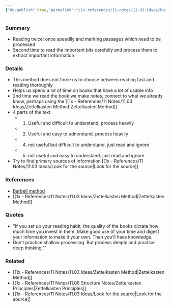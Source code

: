 ```yaml
---
{"dg-publish":true,"permalink":"/1x-references/11-notes/11-03-ideas/barbell-method-of-reading/","title":"Barbell Method of reading","created":"2024-02-14T20:18:35.803+03:00","updated":"2024-02-14T20:18:35.803+03:00"}
---
```



### Summary
- Reading twice: once speedily and marking passages which need to be processed
- Second time to read the important bits carefully and process them to extract important information

### Details
- This method does not force us to choose between reading fast and reading thoroughly
- Helps us spend a lot of time on books that have a lot of usable info 
- 2nd time we read the book we make notes, connect to what we already know, perhaps using the [[1x - References/11 Notes/11.03 Ideas/Zettelkasten Method\|Zettelkasten Method]]
- 4 parts of the text
	- 1.  Useful and difficult to understand. process heavily
	- 2. Useful and easy to udnerstand. process heavily
	- 4. not useful but difficult to understand. just read and ignore
	- 5. not useful and easy to understand. just read and ignore
- Try to find primary sources of information [[1x - References/11 Notes/11.03 Ideas/Look for the source\|Look for the source]]

### References
- [Barbell method](https://zettelkasten.de/posts/barbell-method-reading/)
- [[1x - References/11 Notes/11.03 Ideas/Zettelkasten Method\|Zettelkasten Method]]

### Quotes
- "If you set up your reading habit, the quality of the books dictate how much time you invest in them. Make good use of your time and digest your information to make it your own. Then you’ll have knowledge. 
- Don’t practice shallow processing. But process deeply and practice deep thinking.""

### Related
- [[1x - References/11 Notes/11.03 Ideas/Zettelkasten Method\|Zettelkasten Method]]
- [[1x - References/11 Notes/11.06 Structure Notes/Zettelkasten Principles\|Zettelkasten Principles]]
- [[1x - References/11 Notes/11.03 Ideas/Look for the source\|Look for the source]]